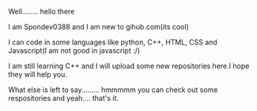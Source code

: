 Well........ hello there 

I am Spondev0388 and I am new to gihub.com(its cool)

I can code in some languages like python, C++, HTML, CSS and Javascript(I am not good in javascript :/)

I am still learning C++ and I will upload some new repositories here.I hope they will help you.

What else is left to say......... hmmmmm you can check out some respositories and yeah.... that's it. 


<!---
Spondev0388/Spondev0388 is a ✨ special ✨ repository because its `README.md` (this file) appears on your GitHub profile.
You can click the Preview link to take a look at your changes.
--->
